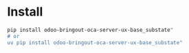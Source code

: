 # Install

```bash
pip install odoo-bringout-oca-server-ux-base_substate"
# or
uv pip install odoo-bringout-oca-server-ux-base_substate"
```

